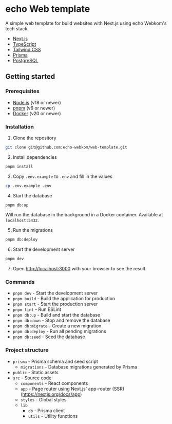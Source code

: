 # echo Web template

A simple web template for build websites with Next.js using echo Webkom's tech stack.

- [Next.js](https://nextjs.org/)
- [TypeScript](https://www.typescriptlang.org/)
- [Tailwind CSS](https://tailwindcss.com/)
- [Prisma](https://www.prisma.io/)
- [PostgreSQL](https://www.postgresql.org/)

## Getting started

### Prerequisites

- [Node.js](https://nodejs.org/en/) (v18 or newer)
- [pnpm](https://pnpm.io/) (v6 or newer)
- [Docker](https://www.docker.com/) (v20 or newer)

### Installation

1. Clone the repository

```bash
git clone git@github.com:echo-webkom/web-template.git
```

2. Install dependencies

```bash
pnpm install
```

3. Copy `.env.example` to `.env` and fill in the values

```bash
cp .env.example .env
```

4. Start the database

```bash
pnpm db:up
```

Will run the database in the background in a Docker container. Available at `localhost:5432`.

5. Run the migrations

```bash
pnpm db:deploy
```

6. Start the development server

```bash
pnpm dev
```

7. Open [http://localhost:3000](http://localhost:3000) with your browser to see the result.

### Commands

- `pnpm dev` - Start the development server
- `pnpm build` - Build the application for production
- `pnpm start` - Start the production server
- `pnpm lint` - Run ESLint
- `pnpm db:up` - Build and start the database
- `pnpm db:down` - Stop and remove the database
- `pnpm db:migrate` - Create a new migration
- `pnpm db:deploy` - Run all pending migrations
- `pnpm db:seed` - Seed the database

### Project structure

- `prisma` - Prisma schema and seed script
  - `migrations` - Database migrations generated by Prisma
- `public` - Static assets
- `src` - Source code
  - `components` - React components
  - `app` - Page router using Next.js' app-router (SSR) (https://nextjs.org/docs/app)
  - `styles` - Global styles
  - `lib`
    - `db` - Prisma client
    - `utils` - Utility functions
